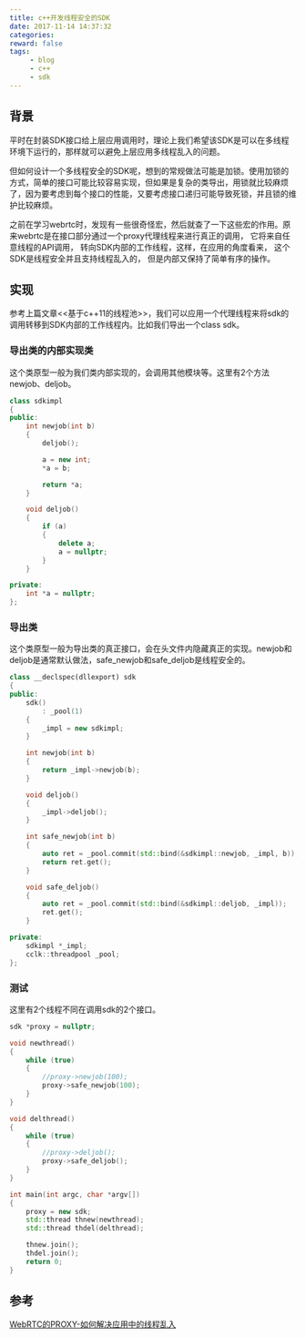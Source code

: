 ```yaml
---
title: c++开发线程安全的SDK
date: 2017-11-14 14:37:32
categories:
reward: false
tags:
     - blog
     - c++
     - sdk
---
```


## 背景
平时在封装SDK接口给上层应用调用时，理论上我们希望该SDK是可以在多线程环境下运行的，那样就可以避免上层应用多线程乱入的问题。

但如何设计一个多线程安全的SDK呢，想到的常规做法可能是加锁。使用加锁的方式，简单的接口可能比较容易实现，但如果是复杂的类导出，用锁就比较麻烦了，因为要考虑到每个接口的性能，又要考虑接口递归可能导致死锁，并且锁的维护比较麻烦。

之前在学习webrtc时，发现有一些很奇怪宏，然后就查了一下这些宏的作用。原来webrtc是在接口部分通过一个proxy代理线程来进行真正的调用， 它将来自任意线程的API调用， 转向SDK内部的工作线程，这样，在应用的角度看来， 这个SDK是线程安全并且支持线程乱入的， 但是内部又保持了简单有序的操作。

<!--more-->

## 实现
参考上篇文章<<基于c++11的线程池>>，我们可以应用一个代理线程来将sdk的调用转移到SDK内部的工作线程内。比如我们导出一个class sdk。

### 导出类的内部实现类
这个类原型一般为我们类内部实现的，会调用其他模块等。这里有2个方法newjob、deljob。
``` cpp
class sdkimpl
{
public:
    int newjob(int b)
    {
        deljob();

        a = new int;
        *a = b;

        return *a;
    }

    void deljob()
    {
        if (a)
        {
            delete a;
            a = nullptr;
        }
    }

private:
    int *a = nullptr;
};
```

### 导出类
这个类原型一般为导出类的真正接口，会在头文件内隐藏真正的实现。newjob和deljob是通常默认做法，safe_newjob和safe_deljob是线程安全的。
``` cpp
class __declspec(dllexport) sdk
{
public:
    sdk()
        : _pool(1)
    {
        _impl = new sdkimpl;
    }

    int newjob(int b)
    {
        return _impl->newjob(b);
    }

    void deljob()
    {
        _impl->deljob();
    }

    int safe_newjob(int b)
    {
        auto ret = _pool.commit(std::bind(&sdkimpl::newjob, _impl, b));
        return ret.get();
    }

    void safe_deljob()
    {
        auto ret = _pool.commit(std::bind(&sdkimpl::deljob, _impl));
        ret.get();
    }

private:
    sdkimpl *_impl;
    cclk::threadpool _pool;
};
```

### 测试
这里有2个线程不同在调用sdk的2个接口。
``` cpp
sdk *proxy = nullptr;

void newthread()
{
    while (true)
    {
        //proxy->newjob(100);
        proxy->safe_newjob(100);
    }
}

void delthread()
{
    while (true)
    {
        //proxy->deljob();
        proxy->safe_deljob();
    }
}

int main(int argc, char *argv[])
{
    proxy = new sdk;
    std::thread thnew(newthread);
    std::thread thdel(delthread);

    thnew.join();
    thdel.join();
    return 0;
}
```

## 参考
[WebRTC的PROXY-如何解决应用中的线程乱入](http://blog.csdn.net/volvet/article/details/52345025)

